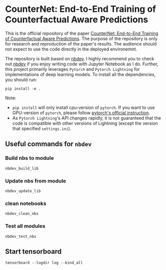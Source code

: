 # CounterNet: End-to-End Training of Counterfactual Aware Predictions

This is the official repository of the paper [CounterNet: End-to-End Training of Counterfactual Aware Predictions](https://birkhoffg.github.io/files/icml21_workshop/counternet_paper.pdf). The purpose of the repository is only for research and reproduction of the paper's results. The audience should not expect to use the code directly in the deployed environemnt. 

The repository is built based on [nbdev](https://nbdev.fast.ai/). I highly recommend you to check out [nbdev](https://nbdev.fast.ai/) if you enjoy writing code with Jupyter Notebook as I do. Further, this project primarily leverages `Pytorch` and `Pytorch Lightning` for implementations of deep learning models. To install all the dependencies, you should run:

```
pip install -e .
```

Note:
- `pip install` will only install cpu-version of  `pytorch`. If you want to use GPU-version of `pytorch`, please follow [pytorch's official instruction](https://pytorch.org/get-started/locally/).
- As `Pytorch Lightning`'s API changes rapidly, it is not guaranteed that the code is compatible with other versions of Lightning (except the version that specified `settings.ini`).

## Useful commands for `nbdev`
### Build nbs to module

```
nbdev_build_lib
```

### Update nbs from module
```
nbdev_update_lib
```

### clean notebooks
```
nbdev_clean_nbs
```

### Test all modules
```
nbdev_test_nbs
```

## Start tensorboard

```
tensorboard --logdir log --bind_all
```